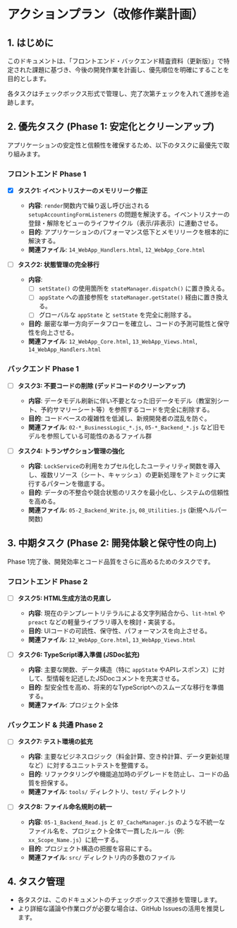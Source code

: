 # アクションプラン（改修作業計画）

## 1. はじめに

このドキュメントは、「フロントエンド・バックエンド精査資料（更新版）」で特定された課題に基づき、今後の開発作業を計画し、優先順位を明確にすることを目的とします。

各タスクはチェックボックス形式で管理し、完了次第チェックを入れて進捗を追跡します。

## 2. 優先タスク (Phase 1: 安定化とクリーンアップ)

アプリケーションの安定性と信頼性を確保するため、以下のタスクに最優先で取り組みます。

### フロントエンド Phase 1

- [x] **タスク1: イベントリスナーのメモリリーク修正**
  - **内容**: `render`関数内で繰り返し呼び出される `setupAccountingFormListeners`
    の問題を解決する。イベントリスナーの登録・解除をビューのライフサイクル（表示/非表示）に連動させる。
  - **目的**: アプリケーションのパフォーマンス低下とメモリリークを根本的に解決する。
  - **関連ファイル**: `14_WebApp_Handlers.html`, `12_WebApp_Core.html`

- [ ] **タスク2: 状態管理の完全移行**
  - **内容**:
    - [ ] `setState()` の使用箇所を `stateManager.dispatch()` に置き換える。
    - [ ] `appState` への直接参照を `stateManager.getState()` 経由に置き換える。
    - [ ] グローバルな `appState` と `setState` を完全に削除する。
  - **目的**: 厳密な単一方向データフローを確立し、コードの予測可能性と保守性を向上させる。
  - **関連ファイル**: `12_WebApp_Core.html`, `13_WebApp_Views.html`, `14_WebApp_Handlers.html`

### バックエンド Phase 1

- [ ] **タスク3: 不要コードの削除 (デッドコードのクリーンアップ)**
  - **内容**: データモデル刷新に伴い不要となった旧データモデル（教室別シート、予約サマリーシート等）を参照するコードを完全に削除する。
  - **目的**: コードベースの複雑性を低減し、新規開発者の混乱を防ぐ。
  - **関連ファイル**: `02-*_BusinessLogic_*.js`, `05-*_Backend_*.js`
    など旧モデルを参照している可能性のあるファイル群

- [ ] **タスク4: トランザクション管理の強化**
  - **内容**: `LockService`の利用をカプセル化したユーティリティ関数を導入し、複数リソース（シート、キャッシュ）の更新処理をアトミックに実行するパターンを徹底する。
  - **目的**: データの不整合や競合状態のリスクを最小化し、システムの信頼性を高める。
  - **関連ファイル**: `05-2_Backend_Write.js`, `08_Utilities.js` (新規ヘルパー関数)

## 3. 中期タスク (Phase 2: 開発体験と保守性の向上)

Phase 1完了後、開発効率とコード品質をさらに高めるためのタスクです。

### フロントエンド Phase 2

- [ ] **タスク5: HTML生成方法の見直し**
  - **内容**: 現在のテンプレートリテラルによる文字列結合から、`lit-html` や `preact`
    などの軽量ライブラリ導入を検討・実装する。
  - **目的**: UIコードの可読性、保守性、パフォーマンスを向上させる。
  - **関連ファイル**: `12_WebApp_Core.html`, `13_WebApp_Views.html`

- [ ] **タスク6: TypeScript導入準備 (JSDoc拡充)**
  - **内容**: 主要な関数、データ構造（特に `appState`
    やAPIレスポンス）に対して、型情報を記述したJSDocコメントを充実させる。
  - **目的**: 型安全性を高め、将来的なTypeScriptへのスムーズな移行を準備する。
  - **関連ファイル**: プロジェクト全体

### バックエンド & 共通  Phase 2

- [ ] **タスク7: テスト環境の拡充**
  - **内容**: 主要なビジネスロジック（料金計算、空き枠計算、データ更新処理など）に対するユニットテストを整備する。
  - **目的**: リファクタリングや機能追加時のデグレードを防止し、コードの品質を担保する。
  - **関連ファイル**: `tools/` ディレクトリ、`test/` ディレクトリ

- [ ] **タスク8: ファイル命名規則の統一**
  - **内容**: `05-1_Backend_Read.js` と `07_CacheManager.js`
    のような不統一なファイル名を、プロジェクト全体で一貫したルール（例:
    `xx_Scope_Name.js`）に統一する。
  - **目的**: プロジェクト構造の把握を容易にする。
  - **関連ファイル**: `src/` ディレクトリ内の多数のファイル

## 4. タスク管理

- 各タスクは、このドキュメントのチェックボックスで進捗を管理します。
- より詳細な議論や作業ログが必要な場合は、GitHub Issuesの活用を推奨します。
